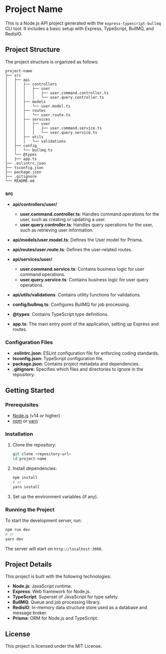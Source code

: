 # Project Name

This is a Node.js API project generated with the `express-typescript-bullmq` CLI tool. It includes a basic setup with Express, TypeScript, BullMQ, and RedisIO.

## Project Structure

The project structure is organized as follows:

```
project-name
├── src
│   ├── api
│   │   ├── controllers
│   │   │   ├── user
│   │   │   │   ├── user.command.controller.ts
│   │   │   │   └── user.query.controller.ts
│   │   ├── models
│   │   │   └── user.model.ts
│   │   ├── routes
│   │   │   └── user.route.ts
│   │   ├── services
│   │   │   ├── user
│   │   │   │   ├── user.command.service.ts
│   │   │   │   └── user.query.service.ts
│   │   ├── utils
│   │   │   └── validations
│   ├── config
│   │   └── bullmq.ts
│   └── @types
│   ├── app.ts
├── .eslintrc.json
├── tsconfig.json
├── package.json
├── .gitignore
└── README.md
```

### src

- **api/controllers/user/**
  - **user.command.controller.ts**: Handles command operations for the user, such as creating or updating a user.
  - **user.query.controller.ts**: Handles query operations for the user, such as retrieving user information.

- **api/models/user.model.ts**: Defines the User model for Prisma.

- **api/routes/user.route.ts**: Defines the user-related routes.

- **api/services/user/**
  - **user.command.service.ts**: Contains business logic for user command operations.
  - **user.query.service.ts**: Contains business logic for user query operations.

- **api/utils/validations**: Contains utility functions for validations.

- **config/bullmq.ts**: Configures BullMQ for job processing.

- **@types**: Contains TypeScript type definitions.

- **app.ts**: The main entry point of the application, setting up Express and routes.

### Configuration Files

- **.eslintrc.json**: ESLint configuration file for enforcing coding standards.
- **tsconfig.json**: TypeScript configuration file.
- **package.json**: Contains project metadata and dependencies.
- **.gitignore**: Specifies which files and directories to ignore in the repository.

## Getting Started

### Prerequisites

- [Node.js](https://nodejs.org/) (v14 or higher)
- [npm](https://www.npmjs.com/) or [yarn](https://yarnpkg.com/)

### Installation

1. Clone the repository:
   ```sh
   git clone <repository-url>
   cd project-name
   ```

2. Install dependencies:
   ```sh
   npm install
   # or
   yarn install
   ```

3. Set up the environment variables (if any).

### Running the Project

To start the development server, run:
```sh
npm run dev
# or
yarn dev
```

The server will start on `http://localhost:3000`.

## Project Details

This project is built with the following technologies:
- **Node.js**: JavaScript runtime.
- **Express**: Web framework for Node.js.
- **TypeScript**: Superset of JavaScript for type safety.
- **BullMQ**: Queue and job processing library.
- **RedisIO**: In-memory data structure store used as a database and message broker.
- **Prisma**: ORM for Node.js and TypeScript.

## License

This project is licensed under the MIT License.
